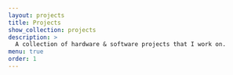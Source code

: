 ```yaml
---
layout: projects
title: Projects
show_collection: projects
description: >
  A collection of hardware & software projects that I work on.
menu: true
order: 1
---
```

